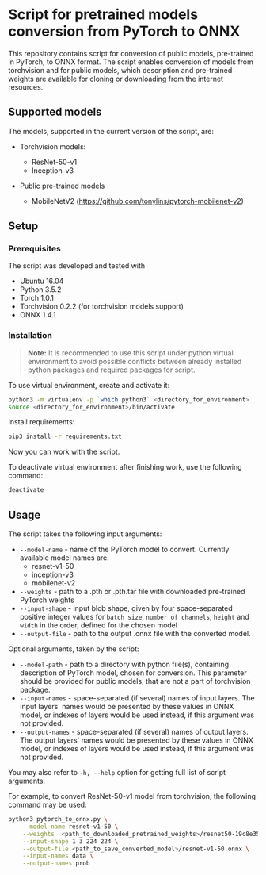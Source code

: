 # Script for pretrained models conversion from PyTorch to ONNX

This repository contains script for conversion of public models, pre-trained in
PyTorch, to ONNX format. The script enables conversion of models from
torchvision and for public models, which description and pre-trained weights are
available for cloning or downloading from the internet resources.

## Supported models

The models, supported in the current version of the script, are:

* Torchvision models:
    * ResNet-50-v1
    * Inception-v3


* Public pre-trained models
    * MobileNetV2 (<https://github.com/tonylins/pytorch-mobilenet-v2>)

## Setup

### Prerequisites

The script was developed and tested with

* Ubuntu 16.04
* Python 3.5.2
* Torch 1.0.1
* Torchvision 0.2.2 (for torchvision models support)
* ONNX 1.4.1

### Installation

> **Note:** It is recommended to use this script under python virtual environment to avoid possible conflicts between
> already installed python packages and required packages for script.

To use virtual environment, create and activate it:

```bash
python3 -m virtualenv -p `which python3` <directory_for_environment>
source <directory_for_environment>/bin/activate
```
Install requirements:

```bash
pip3 install -r requirements.txt
```
Now you can work with the script.

To deactivate virtual environment after finishing work, use the following command:

```bash
deactivate
```

## Usage

The script takes the following input arguments:

* `--model-name` - name of the PyTorch model to convert. Currently available model names are:
    * resnet-v1-50
    * inception-v3
    * mobilenet-v2
* `--weights` - path to a .pth or .pth.tar file with downloaded pre-trained PyTorch weights
* `--input-shape` - input blob shape, given by four space-separated positive integer values for `batch size`,
  `number of channels`, `height` and `width` in the order, defined for the chosen model
* `--output-file` - path to the output .onnx file with the converted model.

Optional arguments, taken by the script:

* `--model-path` - path to a directory with python file(s), containing description of PyTorch model, chosen for
  conversion. This parameter should be provided for public models, that are not a part of torchvision package.
* `--input-names` - space-separated (if several) names of input layers. The input layers' names would be presented by
  these values in ONNX model, or indexes of layers would be used instead, if this argument was not provided.
* `--output-names` - space-separated (if several) names of output layers. The output layers' names would be presented
  by these values in ONNX model, or indexes of layers would be used instead, if this argument was not provided.

You may also refer to `-h, --help` option for getting full list of script arguments.

For example, to convert ResNet-50-v1 model from torchvision, the following command may be used:

```bash
python3 pytorch_to_onnx.py \
    --model-name resnet-v1-50 \
    --weights  <path_to_downloaded_pretrained_weights>/resnet50-19c8e357.pth \
    --input-shape 1 3 224 224 \
    --output-file <path_to_save_converted_model>/resnet-v1-50.onnx \
    --input-names data \
    --output-names prob
```
